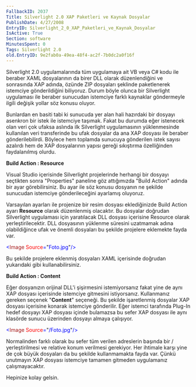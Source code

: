 ```yaml
---
FallbackID: 2037
Title: Silverlight 2.0 XAP Paketleri ve Kaynak Dosyalar
PublishDate: 4/27/2008
EntryID: Silverlight_2_0_XAP_Paketleri_ve_Kaynak_Dosyalar
IsActive: True
Section: software
MinutesSpent: 0
Tags: Silverlight 2.0
old.EntryID: 9e2fab0a-49ea-48f4-ac2f-7b0dc2a0f16f
---
```

Silverlight 2.0 uygulamalarında tüm uygulamaya ait VB veya C\# kodu ile
beraber XAML dosyalarının da birer DLL olarak düzenlendiğini ve
sonrasında XAP adında, özünde ZIP dosyaları şeklinde paketlenerek
istemciye gönderildiğini biliyoruz. Durum böyle olunca bir Silverlight
uygulaması ile beraber sunucudan istemciye farklı kaynaklar göndermeyle
ilgili değişik yollar söz konusu oluyor.

Bunlardan en basiti tabi ki sunucuda yer alan hali hazırdaki bir dosyayı
asenkron bir istek ile istemciye taşımak. Fakat bu durumda eğer
istenecek olan veri çok ufaksa aslında ilk Silverlight uygulamasının
yüklenmesinde kullanılan veri transferinde bu ufak dosyalar da ana XAP
dosyası ile beraber gönderilebilirdi. Böylece hem toplamda sunucuya
gönderilen istek sayısı azalırdı hem de XAP dosyalarının yapısı gereği
sıkıştırma özelliğinden faydalanılmış olurdu.

**Build Action : Resource**

Visual Studio içerisinde Silverlight projelerinde herhangi bir dosyayı
seçtikten sonra "Properties" paneline göz attığımızda "Build Action"
adında bir ayar görebilirsiniz. Bu ayar ile söz konusu dosyanın ne
şekilde sunucudan istemciye gönderileceğini ayarlamış oluyoruz.

Varsayılan ayarları ile projenize bir resim dosyası eklediğinizde Build
Action ayarı **Resource** olarak düzenlenmiş olacaktır. Bu dosyalar
doğrudan Silverlight uygulaması için yaratılacak DLL dosyası içerisine
Resource olarak yerleştirilecektir. DLL dosyasının yüklenme süresini
uzatmamak adına olabildiğince ufak ve önemli dosyaları bu şekilde
projelere eklemekte fayda var.

<span style="color: blue;">\<</span><span
style="color: #a31515;">Image</span><span style="color: blue;">
</span><span style="color: red;">Source</span><span
style="color: blue;">=</span>"<span
style="color: blue;">Foto.jpg</span>"<span
style="color: blue;">/\></span>

Bu şekilde projelere eklenmiş dosyaları XAML içerisinde doğrudan
yukarıdaki gibi kullanabilirsiniz.

**Build Action : Content**

Eğer dosyanızın orijinal DLL'i şişirmesini istemiyorsanız fakat yine de
aynı XAP dosyası içerisinde istemciye gitmesini istiyorsanız.
Kullanmanız gereken seçenek "**Content**" seçeneği. Bu şekilde
işaretlenmiş dosyalar XAP dosyası içerisine konarak istemciye
gönderilir. Eğer istemci tarafında Plug-In hedef dosyayı XAP dosyası
içinde bulamazsa bu sefer XAP dosyası ile aynı klasörde sunucu üzerinden
dosyayı almaya çalışıyor.

<span style="color: blue;">\<</span><span
style="color: #a31515;">Image</span><span style="color: blue;">
</span><span style="color: red;">Source</span><span
style="color: blue;">=</span>"<span
style="color: blue;">/Foto.jpg</span>"<span
style="color: blue;">/\></span>

Normalinden farklı olarak bu sefer tüm verilen adreslerin başında bir /
yerleştirilmesi ve relative konum verilmesi gerekiyor. Her ihtimale
karşı yine de çok büyük dosyaları da bu şekilde kullanmamakta fayda var.
Çünkü unutmayın XAP dosyası istemciye tamamen gitmeden uygulamanız
çalışmayacaktır.

Hepinize kolay gelsin.


